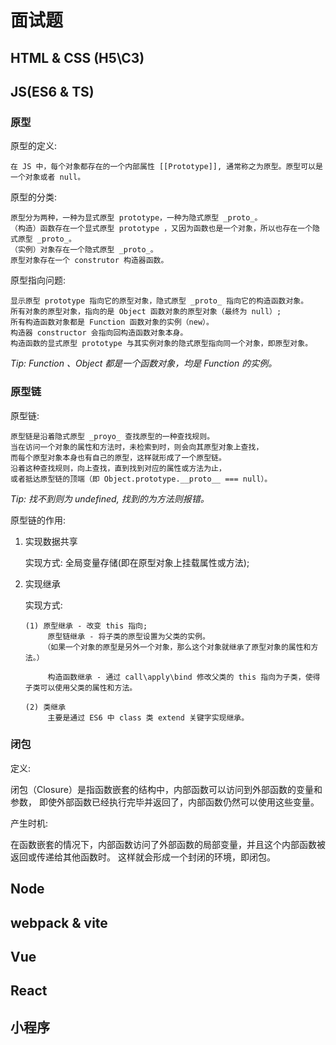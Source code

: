 # 面试题

## HTML & CSS (H5\C3)



## JS(ES6 & TS)

### 原型

原型的定义:

    在 JS 中，每个对象都存在的一个内部属性 [[Prototype]], 通常称之为原型。原型可以是一个对象或者 null。

原型的分类:

    原型分为两种，一种为显式原型 prototype，一种为隐式原型 _proto_。
    （构造）函数存在一个显式原型 prototype ，又因为函数也是一个对象，所以也存在一个隐式原型 _proto_。
    （实例）对象存在一个隐式原型 _proto_。
    原型对象存在一个 construtor 构造器函数。

原型指向问题:

    显示原型 prototype 指向它的原型对象，隐式原型 _proto_ 指向它的构造函数对象。
    所有对象的原型对象，指向的是 Object 函数对象的原型对象（最终为 null）;
    所有构造函数对象都是 Function 函数对象的实例（new）。
    构造器 constructor 会指向回构造函数对象本身。
    构造函数的显式原型 prototype 与其实例对象的隐式原型指向同一个对象，即原型对象。

_Tip: Function 、Object 都是一个函数对象，均是 Function 的实例。_  


### 原型链

原型链:
    
    原型链是沿着隐式原型 _proyo_ 查找原型的一种查找规则。
    当在访问一个对象的属性和方法时，未检索到时，则会向其原型对象上查找，
    而每个原型对象本身也有自己的原型，这样就形成了一个原型链。
    沿着这种查找规则，向上查找，直到找到对应的属性或方法为止，
    或者抵达原型链的顶端（即 Object.prototype.__proto__ === null）。

_Tip: 找不到则为 undefined, 找到的为方法则报错。_

原型链的作用:
    
1. 实现数据共享
    
    实现方式: 全局变量存储(即在原型对象上挂载属性或方法);
    
2. 实现继承

   实现方式: 

       (1) 原型继承 - 改变 this 指向;
            原型链继承 - 将子类的原型设置为父类的实例。
           （如果一个对象的原型是另外一个对象，那么这个对象就继承了原型对象的属性和方法。）
            
            构造函数继承 - 通过 call\apply\bind 修改父类的 this 指向为子类，使得子类可以使用父类的属性和方法。

       (2) 类继承
            主要是通过 ES6 中 class 类 extend 关键字实现继承。 

### 闭包

定义:

   闭包（Closure）是指函数嵌套的结构中，内部函数可以访问到外部函数的变量和参数，
   即使外部函数已经执行完毕并返回了，内部函数仍然可以使用这些变量。

产生时机:

   在函数嵌套的情况下，内部函数访问了外部函数的局部变量，并且这个内部函数被返回或传递给其他函数时。
   这样就会形成一个封闭的环境，即闭包。      



## Node



## webpack & vite



## Vue

 



## React





## 小程序

